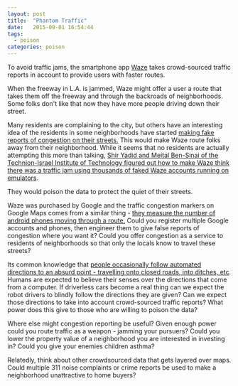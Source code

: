 ```yaml
---
layout: post
title:  "Phantom Traffic"
date:   2015-09-01 16:54:44
tags: 
  - poison
categories: poison 
---
```


To avoid traffic jams, the smartphone app [Waze](https://www.waze.com/) takes crowd-sourced traffic reports in account to provide users with faster routes.

When the freeway in L.A. is jammed, Waze might offer a user a route that takes them off the freeway and through the backroads of neighborhoods. Some folks don't like that now they have more people driving down their street. 

Many residents are complaining to the city, but others have an interesting idea of the residents in some neighborhoods have started [making fake reports of congestion on their streets.](http://www.wptv.com/news/science-tech/waze-traffic-app-angers-residents-dealing-with-increased-congestion-on-neighborhood-streets) This would make Waze route folks away from their neighborhood. While it seems that no residents are actually attempting this more than talking, [Shir Yadid and Meital Ben-Sinai of the Technion-Israel Institute of Technology figured out how to make Waze think there was a traffic jam using thousands of faked Waze accounts running on emulators](http://www.jpost.com/Enviro-Tech/Technion-students-find-way-to-hack-Waze-create-fake-traffic-jams-346377).

They would poison the data to protect the quiet of their streets. 

Waze was purchased by Google and the traffic congestion markers on Google Maps comes from a similar thing - [they measure the number of android phones moving through a route.](http://smallbusiness.chron.com/google-detect-traffic-congestion-49523.html) Could you register multiple Google accounts and phones, then engineer them to give false reports of congestion where you want it? Could you offer congestion as a service to residents of neighborhoods so that only the locals know to travel these streets?

Its common knowledge that [people occasionally follow automated directions to an absurd point - travelling onto closed roads, into ditches, etc](https://www.techdirt.com/articles/20101004/02215311277/more-stories-of-people-following-gps-blindly-into-dangerous-situations.shtml). Humans are expected to believe their senses over the directions that come from a computer. If driverless cars become a real thing can we expect the robot drivers to blindly follow the directions they are given? Can we expect those directions to take into account crowd-sourced traffic reports? What power does this give to those who are willing to poison the data?

Where else might congestion reporting be useful? Given enough power could you route traffic as a weapon - jamming your pursuers? Could you lower the property value of a neighborhood you are interested in investing in? Could you give your enemies children asthma?

Relatedly, think about other crowdsourced data that gets layered over maps. Could multiple 311 noise complaints or crime reports be used to make a neighborhood unattractive to home buyers?
